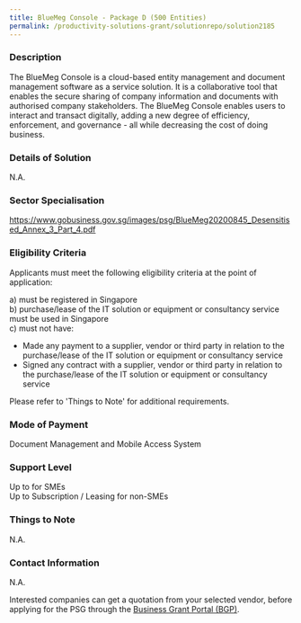 ```yaml
---
title: BlueMeg Console - Package D (500 Entities)
permalink: /productivity-solutions-grant/solutionrepo/solution2185
---
```


### Description

The BlueMeg Console is a cloud-based entity management and document management software as a service solution. It is a collaborative tool that enables the secure sharing of company information and documents with authorised company stakeholders. The BlueMeg Console enables users to interact and transact digitally, adding a new degree of efficiency, enforcement, and governance - all while decreasing the cost of doing business.

### Details of Solution

N.A.

### Sector Specialisation

https://www.gobusiness.gov.sg/images/psg/BlueMeg20200845_Desensitised_Annex_3_Part_4.pdf

### Eligibility Criteria

Applicants must meet the following eligibility criteria at the point of application:

a) must be registered in Singapore <br>
b) purchase/lease of the IT solution or equipment or consultancy service must be used in Singapore <br>
c) must not have:
- Made any payment to a supplier, vendor or third party in relation to the purchase/lease of the IT solution or equipment or consultancy service
- Signed any contract with a supplier, vendor or third party in relation to the purchase/lease of the IT solution or equipment or consultancy service

Please refer to 'Things to Note' for additional requirements.

### Mode of Payment
Document Management and Mobile Access System

### Support Level
Up to  for SMEs <br>
Up to Subscription / Leasing for non-SMEs

### Things to Note
N.A.

### Contact Information
N.A.

Interested companies can get a quotation from your selected vendor, before applying for the PSG through the <a target='_blank' rel='noopener' href='https://www.businessgrants.gov.sg/'>Business Grant Portal (BGP)</a>.
